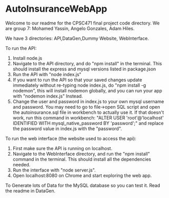 # AutoInsuranceWebApp
Welcome to our readme for the CPSC471 final project code directory. We are group 7: Mohamed Yassin, Angelo Gonzales, Adam Hiles.

We have 3 directories: API,DataGen,Dummy Website, WebInterface.

To run the API:
1. Install node.js
2. Navigate to the API directory, and do "npm install" in the terminal. This should install the express and mysql versions listed in package.json
3. Run the API with "node index.js"
4. If you want to run the API so that your saved changes update immediately without re-typing node index.js, do "npm install -g nodemon", this will install nodemon globally, and you can run your app with "nodemon index.js" Instead.
5. Change the user and password in index.js to your own mysql username and password. You may need to go to file->open SQL script and open the autoinsurance.sql file in workbench to actually use it. If that doesn't work, run this command in workbench: "ALTER USER 'root'@'localhost' IDENTIFIED WITH mysql_native_password BY 'password';" and replace the password value in index.js with the "password".

To run the web interface (the website used to access the api):
1. First make sure the API is running on localhost.
2. Navigate to the WebInterface directory, and run the "npm install" command in the terminal. This should install all the dependencies needed.
3. Run the interface with "node server.js".
4. Open localhost:8080 on Chrome and start exploring the web app.

To Generate lots of Data for the MySQL database so you can test it. Read the readme in DataGen.
